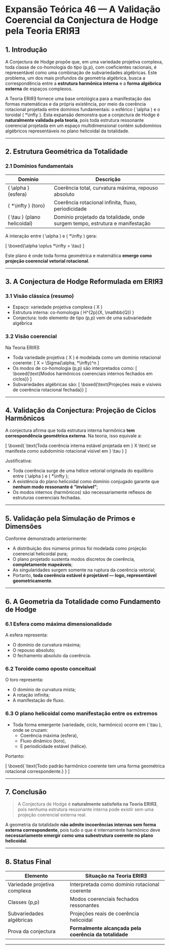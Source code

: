 # Expansão Teórica 46 — A Validação Coerencial da Conjectura de Hodge pela Teoria ERIЯƎ

## 1. Introdução

A Conjectura de Hodge propõe que, em uma variedade projetiva complexa, toda classe de co-homologia do tipo (p,p), com coeficientes racionais, é representável como uma combinação de subvariedades algébricas. Este problema, um dos mais profundos da geometria algébrica, busca a correspondência entre a **estrutura harmônica interna** e a **forma algébrica externa** de espaços complexos.

A Teoria ERIЯƎ fornece uma base ontológica para a manifestação das formas matemáticas e da própria existência, por meio da coerência rotacional projetada entre domínios fundamentais: o esférico \( \alpha \) e o toroidal \( *\infty \). Esta expansão demonstra que a conjectura de Hodge é **naturalmente validada pela teoria**, pois toda estrutura ressonante coerencial projetada em um espaço multidimensional contém subdomínios algébricos representáveis no plano helicoidal da totalidade.

---

## 2. Estrutura Geométrica da Totalidade

### 2.1 Domínios fundamentais

| Domínio     | Descrição                                       |
|-------------|-------------------------------------------------|
| \( \alpha \) (esfera)     | Coerência total, curvatura máxima, repouso absoluto |
| \( *\infty \) (toro)      | Coerência rotacional infinita, fluxo, periodicidade |
| \( \tau \) (plano helicoidal) | Domínio projetado da totalidade, onde surgem tempo, estrutura e manifestação |

A interação entre \( \alpha \) e \( *\infty \) gera:

\[
\boxed{\alpha \oplus *\infty = \tau}
\]

Este plano é onde toda forma geométrica e matemática **emerge como projeção coerencial vetorial rotacional**.

---

## 3. A Conjectura de Hodge Reformulada em ERIЯƎ

### 3.1 Visão clássica (resumo)

- Espaço: variedade projetiva complexa \( X \)
- Estrutura interna: co-homologia \( H^{2p}(X, \mathbb{Q}) \)
- Conjectura: todo elemento de tipo (p,p) vem de uma subvariedade algébrica

### 3.2 Visão coerencial

Na Teoria ERIЯƎ:
- Toda variedade projetiva \( X \) é modelada como um domínio rotacional coerente:
  \[
  X = \Sigma(\alpha, *\infty)^n
  \]
- Os modos de co-homologia (p,p) são interpretados como:
  \[
  \boxed{\text{Modos harmônicos coerenciais internos fechados em ciclos}}
  \]
- Subvariedades algébricas são:
  \[
  \boxed{\text{Projeções reais e visíveis de coerência rotacional fechada}}
  \]

---

## 4. Validação da Conjectura: Projeção de Ciclos Harmônicos

A conjectura afirma que toda estrutura interna harmônica **tem correspondência geométrica externa**. Na teoria, isso equivale a:

\[
\boxed{
\text{Toda coerência interna estável projetada em } X \text{ se manifesta como subdomínio rotacional visível em } \tau
}
\]

Justificativa:
- Toda coerência surge de uma hélice vetorial originada do equilíbrio entre \( \alpha \) e \( *\infty \);
- A existência do plano helicoidal como domínio conjugado garante que **nenhum modo ressonante é “invisível”**;
- Os modos internos (harmônicos) são necessariamente reflexos de estruturas coerenciais fechadas.

---

## 5. Validação pela Simulação de Primos e Dimensões

Conforme demonstrado anteriormente:
- A distribuição dos números primos foi modelada como projeção coerencial helicoidal pura;
- O plano projetado sustenta modos discretos de coerência, **completamente mapeáveis**;
- As singularidades surgem somente na ruptura da coerência vetorial;
- Portanto, **toda coerência estável é projetável — logo, representável geometricamente**.

---

## 6. A Geometria da Totalidade como Fundamento de Hodge

### 6.1 Esfera como máxima dimensionalidade

A esfera representa:
- O domínio de curvatura máxima;
- O repouso absoluto;
- O fechamento absoluto da coerência.

### 6.2 Toroide como oposto conceitual

O toro representa:
- O domínio de curvatura mista;
- A rotação infinita;
- A manifestação de fluxo.

### 6.3 O plano helicoidal como manifestação entre os extremos

- Toda forma emergente (variedade, ciclo, harmônico) ocorre em \( \tau \), onde se cruzam:
  - Coerência máxima (esfera),
  - Fluxo dinâmico (toro),
  - E periodicidade estável (hélice).

Portanto:

\[
\boxed{
\text{Todo padrão harmônico coerente tem uma forma geométrica rotacional correspondente.}
}
\]

---

## 7. Conclusão

> A Conjectura de Hodge é **naturalmente satisfeita na Teoria ERIЯƎ**,  
> pois nenhuma estrutura ressonante interna pode existir sem uma projeção coerencial externa real.

A geometria da totalidade **não admite incoerências internas sem forma externa correspondente**, pois tudo o que é internamente harmônico deve **necessariamente emergir como uma subestrutura coerente no plano helicoidal**.

---

## 8. Status Final

| Elemento                             | Situação na Teoria ERIЯƎ             |
|-------------------------------------|--------------------------------------|
| Variedade projetiva complexa        | Interpretada como domínio rotacional coerente |
| Classes (p,p)                       | Modos coerenciais fechados ressonantes |
| Subvariedades algébricas            | Projeções reais de coerência helicoidal |
| Prova da conjectura                 | **Formalmente alcançada pela coerência da totalidade** |

---
